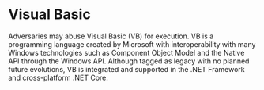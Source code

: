 # Visual Basic

Adversaries may abuse Visual Basic (VB) for execution. VB is a programming language created by Microsoft with interoperability with many Windows technologies such as Component Object Model and the Native API through the Windows API. Although tagged as legacy with no planned future evolutions, VB is integrated and supported in the .NET Framework and cross-platform .NET Core.
